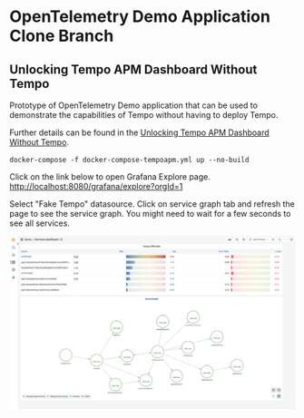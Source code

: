 # OpenTelemetry Demo Application Clone Branch 

## Unlocking Tempo APM Dashboard Without Tempo

Prototype of OpenTelemetry Demo application that can be used to demonstrate the capabilities of Tempo without having to deploy Tempo.

Further details can be found in the [Unlocking Tempo APM Dashboard Without Tempo](https://medium.com/@devrim.demiroz/unlocking-tempo-apm-dashboard-without-tempo-fcbb0f433998).

```shell
docker-compose -f docker-compose-tempoapm.yml up --no-build
```
Click on the link below to open Grafana Explore page.
[http://localhost:8080/grafana/explore?orgId=1](http://localhost:8080/grafana/explore?orgId=1)

Select "Fake Tempo" datasource. Click on service graph tab and refresh the page to see the service graph. 
You might need to wait for a few seconds to see all services.

![Spanmetrics and servicegraph processor independend Service Dashboard](./SpanmetricsDashboard.png "Service Dashboard")
